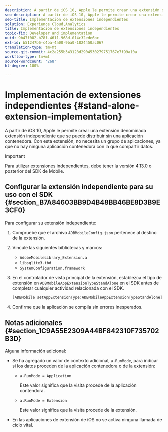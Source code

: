 ```yaml
---
description: A partir de iOS 10, Apple le permite crear una extensión denominada extensión independiente que se puede distribuir sin una aplicación contenedora. Con esta extensión, no necesita un grupo de aplicaciones, ya que no hay ninguna aplicación contenedora con la que compartir datos.
seo-description: A partir de iOS 10, Apple le permite crear una extensión denominada extensión independiente que se puede distribuir sin una aplicación contenedora. Con esta extensión, no necesita un grupo de aplicaciones, ya que no hay ninguna aplicación contenedora con la que compartir datos.
seo-title: Implementación de extensiones independientes
solution: Experience Cloud,Analytics
title: Implementación de extensiones independientes
topic-fix: Developer and implementation
uuid: 9b47f082-b78f-4611-968d-014c32ede6bc
exl-id: b51247b6-c4ba-4a00-9ba0-1824450ac067
translation-type: tm+mt
source-git-commit: 4c2a255b343128d2904530279751767e7f99a10a
workflow-type: tm+mt
source-wordcount: '268'
ht-degree: 100%

---
```


# Implementación de extensiones independientes {#stand-alone-extension-implementation}

A partir de iOS 10, Apple le permite crear una extensión denominada extensión independiente que se puede distribuir sin una aplicación contenedora. Con esta extensión, no necesita un grupo de aplicaciones, ya que no hay ninguna aplicación contenedora con la que compartir datos.

>[!IMPORTANT]
>
>Para utilizar extensiones independientes, debe tener la versión 4.13.0 o posterior del SDK de Mobile.

## Configurar la extensión independiente para su uso con el SDK {#section_B7A84603BB9D4B48BB46BE8D3B9E3CF0}

Para configurar su extensión independiente:

1. Compruebe que el archivo `ADBMobileConfig.json` pertenece al destino de la extensión.
1. Vincule las siguientes bibliotecas y marcos:

   * `AdobeMobileLibrary_Extension.a`
   * `libsqlite3.tbd`
   * `SystemConfiguration.framework`

1. En el controlador de vista principal de la extensión, establezca el tipo de extensión en `ADBMobileAppExtensionTypeStandAlone` en el SDK antes de completar cualquier actividad relacionada con el SDK.

   ```objective-c
   [ADBMobile setAppExtensionType:ADBMobileAppExtensionTypeStandAlone];
   ```

1. Confirme que la aplicación se compila sin errores inesperados.

## Notas adicionales {#section_1C9A55E2309A44BF842310F735702B3D}

Alguna información adicional:

* Se ha agregado un valor de contexto adicional, `a.RunMode`, para indicar si los datos proceden de la aplicación contenedora o de la extensión:

   * `a.RunMode = Application`

      Este valor significa que la visita procede de la aplicación contendora.
   * `a.RunMode = Extension`

      Este valor significa que la visita procede de la extensión.

* En las aplicaciones de extensión de iOS no se activa ninguna llamada de ciclo vital.

